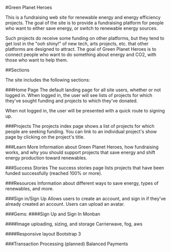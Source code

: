 #Green Planet Heroes

This is a fundraising web site for renewable energy and energy efficiency
projects. The goal of the site is to provide a fundraising platform for people
who want to either save energy, or switch to renewable energy sources.

Such projects do receive some funding on other platforms, but they tend to get
lost in the "ooh shiny!" of new tech, arts projects, etc. that other platforms
are designed to attract. The goal of Green Planet Heroes is to connect people
who want to do something about energy and CO2, with those who want to help them.

##Sections

The site includes the following sections:

###Home Page
The default landing page for all site users, whether or not logged in. When
logged in, the user will see lists of projects for which they've sought funding
and projects to which they've donated.

When not logged in, the user will be presented with a quick route to signing up.

###Projects
The projects index page shows a list of projects for which people are seeking
funding. You can link to an individual project's show page by clicking on the
project's title.

###Learn More
Information about Green Planet Heroes, how fundraising works, and why you should
support projects that save energy and shift energy production toward renewables.

###Success Stories
The success stories page lists projects that have been funded successfully
(reached 100% or more).

###Resources
Information about different ways to save energy, types of renewables, and
more.

###Sign in/Sign Up
Allows users to create an account, and sign in if they've already created an
account. Users can upload an avatar.

###Gems:
####Sign Up and Sign In
Monban

####Image uploading, sizing, and storage
Carrierwave, fog, aws

####Responsive layout
Bootstrap 3

###Transaction Processing (planned)
Balanced Payments
